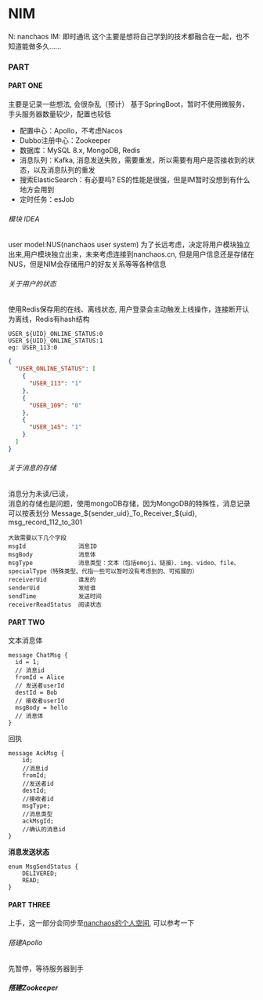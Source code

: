 # NIM
N: nanchaos
IM: 即时通讯
这个主要是想将自己学到的技术都融合在一起，也不知道能做多久......

### PART
#### PART ONE
主要是记录一些想法, 会很杂乱（预计）
基于SpringBoot，暂时不使用微服务，手头服务器数量较少，配置也较低
- 配置中心：Apollo，不考虑Nacos
- Dubbo注册中心：Zookeeper
- 数据库：MySQL 8.x, MongoDB, Redis
- 消息队列：Kafka, 消息发送失败，需要重发，所以需要有用户是否接收到的状态，以及消息队列的重发
- 搜索ElasticSearch：有必要吗? ES的性能是很强，但是IM暂时没想到有什么地方会用到
- 定时任务：esJob

###### 模块 IDEA
user model:NUS(nanchaos user system)
为了长远考虑，决定将用户模块独立出来,用户模块独立出来，未来考虑连接到nanchaos.cn, 但是用户信息还是存储在NUS，但是NIM会存储用户的好友关系等等各种信息


###### 关于用户的状态
使用Redis保存用的在线、离线状态, 用户登录会主动触发上线操作，连接断开认为离线，Redis有hash结构
```text
USER_${UID}_ONLINE_STATUS:0
USER_${UID}_ONLINE_STATUS:1
eg: USER_113:0
```
```json
{
  "USER_ONLINE_STATUS": [
    {
      "USER_113": "1"
    },
    {
      "USER_109": "0"
    },
    {
      "USER_145": "1"
    }
  ]
}
```

###### 关于消息的存储
消息分为未读/已读，  
消息的存储也是问题，使用mongoDB存储，因为MongoDB的特殊性，消息记录可以按表划分
Message_${sender_uid}_To_Receiver_${uid},   msg_record_112_to_301
```text
大致需要以下几个字段
msgId               消息ID
msgBody             消息体
msgType             消息类型：文本（包括emoji、链接）、img、video、file、specialType（特殊类型、代指一些可以暂时没有考虑到的、可拓展的）
receiverUid         谁发的
senderUid           发给谁
sendTime            发送时间
receiverReadStatus  阅读状态

```

#### PART TWO
文本消息体
```
message ChatMsg {
  id = 1;
  // 消息id
  fromId = Alice
  // 发送者userId
  destId = Bob
  // 接收者userId
  msgBody = hello
  // 消息体
}
```

回执
```
message AckMsg {
    id;
    //消息id
    fromId;
    //发送者id
    destId;
    //接收者id
    msgType;
    //消息类型
    ackMsgId;
    //确认的消息id
}
```
**消息发送状态**
```
enum MsgSendStatus {
    DELIVERED;
    READ;
}
```

#### PART THREE
上手，这一部分会同步至[nanchaos的个人空间](http://blog.nanchaos.cn), 可以参考一下

###### 搭建Apollo
先暂停，等待服务器到手

##### 搭建Zookeeper

